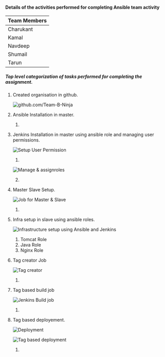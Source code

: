 

#### Details of the activities performed for completing Ansible team activity

| Team Members |
| ------------ |
| Charukant    |
| Kamal        |
| Navdeep      |
| Shumail      |
| Tarun        |

##### Top level categorization of tasks performed for completing the assignment.

1. Created organisation in github.

   ![github.com/Team-B-Ninja](https://github.com/Team-B-Ninja/Ansibleactivity/blob/master/Media/TeamActivity-githubOrg.png)

2. Ansible Installation in master.

   1. 

3. Jenkins Installation in master using ansible role and managing user permissions.

   ![ Setup User Permission ](https://github.com/Team-B-Ninja/Ansibleactivity/blob/master/Media/UserPermission.png)

   1. 

      ![ Manage & assignroles ](https://github.com/Team-B-Ninja/Ansibleactivity/blob/master/Media/Manageandassignroles.png)

   2. 

4. Master Slave Setup.

   ![ Job for Master & Slave ](https://github.com/Team-B-Ninja/Ansibleactivity/blob/master/Media/Jobsandmasterslave.png)

   1. 

5. Infra setup in slave using ansible roles.

   ![ Infrastructure setup using Ansible and Jenkins ](https://github.com/Team-B-Ninja/Ansibleactivity/blob/master/Media/INFRABteam.png)

   1. Tomcat Role
   2. Java Role
   3. Nginx Role

6. Tag creator Job

   ![ Tag creator ](https://github.com/Team-B-Ninja/Ansibleactivity/blob/master/Media/tagcreatorBteam.png)

   1. 

7. Tag based build job

   ![ Jenkins Build job ](https://github.com/Team-B-Ninja/Ansibleactivity/blob/master/Media/BuildBteam.png)

   1. 

8. Tag based deployement.

   ![ Deployment ](https://github.com/Team-B-Ninja/Ansibleactivity/blob/master/Media/DeploymentBteam.png)

   ![ Tag based deployment ](https://github.com/Team-B-Ninja/Ansibleactivity/blob/master/Media/Tagbaseddeployment.png)

   

   1. 



